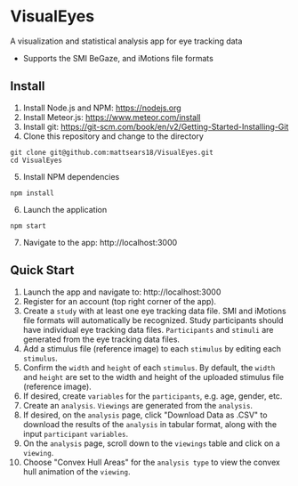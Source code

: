 # VisualEyes
A visualization and statistical analysis app for eye tracking data
- Supports the SMI BeGaze, and iMotions file formats

## Install
1. Install Node.js and NPM: https://nodejs.org
2. Install Meteor.js: https://www.meteor.com/install
3. Install git: https://git-scm.com/book/en/v2/Getting-Started-Installing-Git
4. Clone this repository and change to the directory
```
git clone git@github.com:mattsears18/VisualEyes.git
cd VisualEyes
```
5. Install NPM dependencies
```
npm install
```
6. Launch the application
```
npm start
```
7. Navigate to the app: http://localhost:3000

## Quick Start
1. Launch the app and navigate to: http://localhost:3000
2. Register for an account (top right corner of the app).
3. Create a `study` with at least one eye tracking data file. SMI and iMotions file formats will automatically be recognized. Study participants should have individual eye tracking data files. `Participants` and `stimuli` are generated from the eye tracking data files.
4. Add a stimulus file (reference image) to each `stimulus` by editing each `stimulus`.
5. Confirm the `width` and `height` of each `stimulus`. By default, the `width` and `height` are set to the width and height of the uploaded stimulus file (reference image).
6. If desired, create `variables` for the `participants`, e.g. age, gender, etc.
7. Create an `analysis`. `Viewings` are generated from the `analysis`.
8. If desired, on the `analysis` page, click "Download Data as .CSV" to download the results of the `analysis` in tabular format, along with the input `participant` `variables`.
9. On the `analysis` page, scroll down to the `viewings` table and click on a `viewing`.
10. Choose "Convex Hull Areas" for the `analysis type` to view the convex hull animation of the `viewing`.
